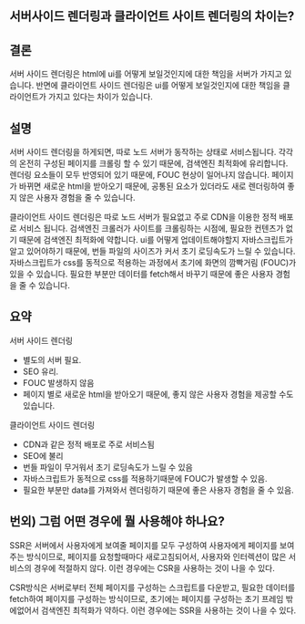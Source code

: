 ## 서버사이드 렌더링과 클라이언트 사이트 렌더링의 차이는?

## 결론

서버 사이드 렌더링은 html에 ui를 어떻게 보일것인지에 대한 책임을 서버가 가지고 있습니다.
반면에 클라이언트 사이드 렌더링은 ui를 어떻게 보일것인지에 대한 책임을 클라이언트가 가지고 있다는 차이가 있습니다.

## 설명

서버 사이드 렌더링을 하게되면, 따로 노드 서버가 동작하는 상태로 서비스됩니다.
각각의 온전히 구성된 페이지를 크롤링 할 수 있기 때문에, 검색엔진 최적화에 유리합니다.
렌더링 요소들이 모두 반영되어 있기 때문에, FOUC 현상이 일어나지 않습니다.
페이지가 바뀌면 새로운 html을 받아오기 때문에, 공통된 요소가 있더라도 새로 렌더링하여 좋지 않은 사용자 경험을 줄 수 있습니다.

클라이언트 사이드 렌더링은 따로 노드 서버가 필요없고 주로 CDN을 이용한 정적 배포로 서비스 됩니다.
검색엔진 크롤러가 사이트를 크롤링하는 시점에, 필요한 컨텐츠가 없기 때문에 검색엔진 최적화에 약합니다.
ui를 어떻게 업데이트해야할지 자바스크립트가 알고 있어야하기 때문에, 번들 파일의 사이즈가 커서 초기 로딩속도가 느릴 수 있습니다.
자바스크립트가 css를 동적으로 적용하는 과정에서 초기에 화면의 깜빡거림 (FOUC)가 있을 수 있습니다.
필요한 부분만 데이터를 fetch해서 바꾸기 때문에 좋은 사용자 경험을 줄 수 있습니다.

## 요약

서버 사이드 렌더링

- 별도의 서버 필요.
- SEO 유리.
- FOUC 발생하지 않음
- 페이지 별로 새로운 html을 받아오기 때문에, 좋지 않은 사용자 경험을 제공할 수도 있습니다.

클라이언트 사이드 렌더링

- CDN과 같은 정적 배포로 주로 서비스됨
- SEO에 불리
- 번들 파일이 무거워서 초기 로딩속도가 느릴 수 있음
- 자바스크립트가 동적으로 css를 적용하기때문에 FOUC가 발생할 수 있음.
- 필요한 부분만 data를 가져와서 렌더링하기 때문에 좋은 사용자 경험을 줄 수 있음.

## 번외) 그럼 어떤 경우에 뭘 사용해야 하나요?

SSR은 서버에서 사용자에게 보여줄 페이지를 모두 구성하여 사용자에게 페이지를 보여주는 방식이므로,
페이지를 요청할때마다 새로고침되어서, 사용자와 인터렉션이 많은 서비스의 경우에 적절하지 않다.
이런 경우에는 CSR을 사용하는 것이 나을 수 있다.

CSR방식은 서버로부터 전체 페이지를 구성하는 스크립트를 다운받고, 필요한 데이터를 fetch하여 페이지를 구성하는 방식이므로, 초기에는 페이지를 구성하는 초기 프레임 밖에없어서 검색엔진 최적화가 약하다.
이런 경우에는 SSR을 사용하는 것이 나을 수 있다.

